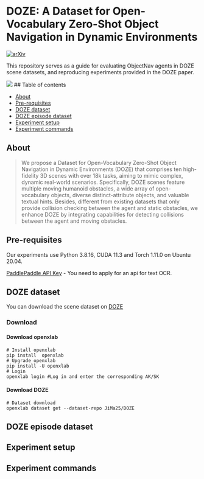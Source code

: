 DOZE: A Dataset for Open-Vocabulary Zero-Shot Object Navigation in Dynamic Environments
==================================

[![arXiv](https://img.shields.io/badge/cs.cv-arXiv%3A2402.19007-42ba94.svg)](https://arxiv.org/abs/2402.19007)

This repository serves as a guide for evaluating ObjectNav agents in DOZE scene datasets, and reproducing experiments provided in the DOZE paper.

<img src="https://github.com/JiMa25/DOZE-Dataset/assets/top226.jpg">
## Table of contents

- [About](#about)
- [Pre-requisites](#pre-requisites)
- [DOZE dataset](#doze-dataset)
- [DOZE episode dataset](#doze-episode-datasets)
- [Experiment setup](#experiment-setup)
- [Experiment commands](#experiment-commands)



## About

> We propose a Dataset for Open-Vocabulary Zero-Shot Object Navigation in Dynamic Environments (DOZE) that comprises ten high-fidelity 3D scenes with over 18k tasks, aiming to mimic complex, dynamic real-world scenarios. Specifically, DOZE scenes feature multiple moving humanoid obstacles, a wide array of open-vocabulary objects, diverse distinct-attribute objects, and valuable textual hints. Besides, different from existing datasets that only provide collision checking between the agent and static obstacles, we enhance DOZE by integrating capabilities for detecting collisions between the agent and moving obstacles.


## Pre-requisites

Our experiments use Python 3.8.16, CUDA 11.3 and Torch 1.11.0 on Ubuntu 20.04. 

[PaddlePaddle API Key](https://www.paddlepaddle.org.cn/documentation/docs/en/api/index_en.html) - You need to apply for an api for text OCR.

## DOZE dataset

You can download the scene dataset on [DOZE](https://openxlab.org.cn/datasets/JiMa25/DOZE)
### Download
#### Download openxlab
```
# Install openxlab
pip install  openxlab 
# Upgrade openxlab
pip install -U openxlab 
# Login
openxlab login #Log in and enter the corresponding AK/SK
```

#### Download DOZE
```
# Dataset download
openxlab dataset get --dataset-repo JiMa25/DOZE
```

## DOZE episode dataset


## Experiment setup


## Experiment commands

